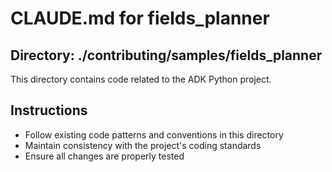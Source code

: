 # CLAUDE.md for fields_planner

## Directory: ./contributing/samples/fields_planner

This directory contains code related to the ADK Python project.

## Instructions
- Follow existing code patterns and conventions in this directory
- Maintain consistency with the project's coding standards
- Ensure all changes are properly tested
